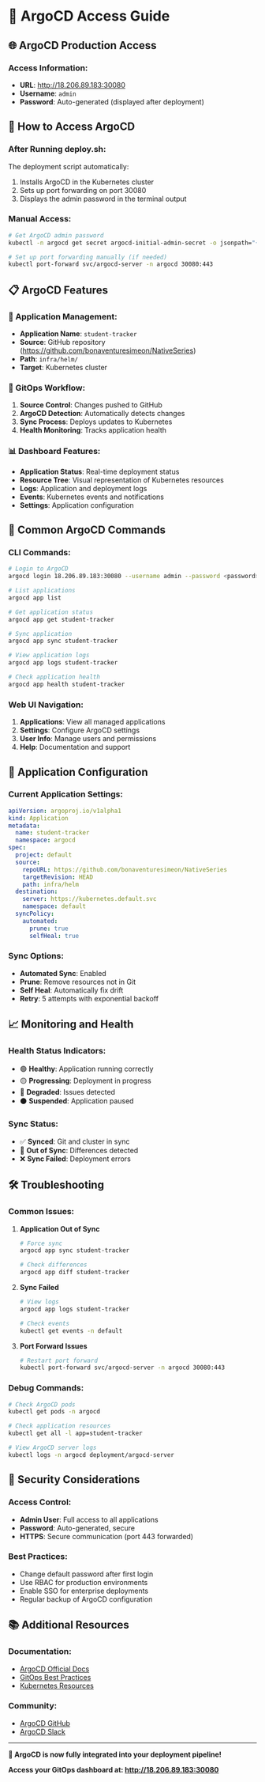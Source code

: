 # 🔄 ArgoCD Access Guide

## 🌐 **ArgoCD Production Access**

### **Access Information:**
- **URL**: http://18.206.89.183:30080
- **Username**: `admin`
- **Password**: Auto-generated (displayed after deployment)

## 🚀 **How to Access ArgoCD**

### **After Running deploy.sh:**
The deployment script automatically:
1. Installs ArgoCD in the Kubernetes cluster
2. Sets up port forwarding on port 30080
3. Displays the admin password in the terminal output

### **Manual Access:**
```bash
# Get ArgoCD admin password
kubectl -n argocd get secret argocd-initial-admin-secret -o jsonpath="{.data.password}" | base64 -d

# Set up port forwarding manually (if needed)
kubectl port-forward svc/argocd-server -n argocd 30080:443
```

## 📋 **ArgoCD Features**

### **🎯 Application Management:**
- **Application Name**: `student-tracker`
- **Source**: GitHub repository (https://github.com/bonaventuresimeon/NativeSeries)
- **Path**: `infra/helm/`
- **Target**: Kubernetes cluster

### **🔄 GitOps Workflow:**
1. **Source Control**: Changes pushed to GitHub
2. **ArgoCD Detection**: Automatically detects changes
3. **Sync Process**: Deploys updates to Kubernetes
4. **Health Monitoring**: Tracks application health

### **📊 Dashboard Features:**
- **Application Status**: Real-time deployment status
- **Resource Tree**: Visual representation of Kubernetes resources
- **Logs**: Application and deployment logs
- **Events**: Kubernetes events and notifications
- **Settings**: Application configuration

## 🔧 **Common ArgoCD Commands**

### **CLI Commands:**
```bash
# Login to ArgoCD
argocd login 18.206.89.183:30080 --username admin --password <password>

# List applications
argocd app list

# Get application status
argocd app get student-tracker

# Sync application
argocd app sync student-tracker

# View application logs
argocd app logs student-tracker

# Check application health
argocd app health student-tracker
```

### **Web UI Navigation:**
1. **Applications**: View all managed applications
2. **Settings**: Configure ArgoCD settings
3. **User Info**: Manage users and permissions
4. **Help**: Documentation and support

## 🎯 **Application Configuration**

### **Current Application Settings:**
```yaml
apiVersion: argoproj.io/v1alpha1
kind: Application
metadata:
  name: student-tracker
  namespace: argocd
spec:
  project: default
  source:
    repoURL: https://github.com/bonaventuresimeon/NativeSeries
    targetRevision: HEAD
    path: infra/helm
  destination:
    server: https://kubernetes.default.svc
    namespace: default
  syncPolicy:
    automated:
      prune: true
      selfHeal: true
```

### **Sync Options:**
- **Automated Sync**: Enabled
- **Prune**: Remove resources not in Git
- **Self Heal**: Automatically fix drift
- **Retry**: 5 attempts with exponential backoff

## 📈 **Monitoring and Health**

### **Health Status Indicators:**
- 🟢 **Healthy**: Application running correctly
- 🟡 **Progressing**: Deployment in progress
- 🔴 **Degraded**: Issues detected
- ⚫ **Suspended**: Application paused

### **Sync Status:**
- ✅ **Synced**: Git and cluster in sync
- 🔄 **Out of Sync**: Differences detected
- ❌ **Sync Failed**: Deployment errors

## 🛠️ **Troubleshooting**

### **Common Issues:**

1. **Application Out of Sync**
   ```bash
   # Force sync
   argocd app sync student-tracker
   
   # Check differences
   argocd app diff student-tracker
   ```

2. **Sync Failed**
   ```bash
   # View logs
   argocd app logs student-tracker
   
   # Check events
   kubectl get events -n default
   ```

3. **Port Forward Issues**
   ```bash
   # Restart port forward
   kubectl port-forward svc/argocd-server -n argocd 30080:443
   ```

### **Debug Commands:**
```bash
# Check ArgoCD pods
kubectl get pods -n argocd

# Check application resources
kubectl get all -l app=student-tracker

# View ArgoCD server logs
kubectl logs -n argocd deployment/argocd-server
```

## 🔐 **Security Considerations**

### **Access Control:**
- **Admin User**: Full access to all applications
- **Password**: Auto-generated, secure
- **HTTPS**: Secure communication (port 443 forwarded)

### **Best Practices:**
- Change default password after first login
- Use RBAC for production environments
- Enable SSO for enterprise deployments
- Regular backup of ArgoCD configuration

## 📚 **Additional Resources**

### **Documentation:**
- [ArgoCD Official Docs](https://argo-cd.readthedocs.io/)
- [GitOps Best Practices](https://www.gitops.tech/)
- [Kubernetes Resources](https://kubernetes.io/docs/)

### **Community:**
- [ArgoCD GitHub](https://github.com/argoproj/argo-cd)
- [ArgoCD Slack](https://argoproj.github.io/community/join-slack/)

---

**🎉 ArgoCD is now fully integrated into your deployment pipeline!**

**Access your GitOps dashboard at: http://18.206.89.183:30080**